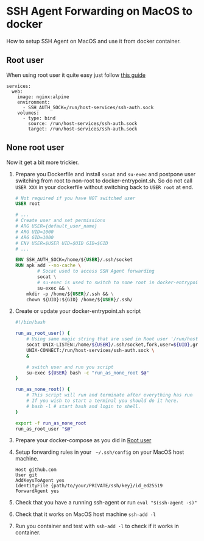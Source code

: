 # SSH Agent Forwarding on MacOS to docker

How to setup SSH Agent on MacOS and use it from docker container.

## Root user

When using root user it quite easy just follow [this guide](https://docs.docker.com/desktop/mac/networking/#ssh-agent-forwarding)

```docker-compose
services:
  web:
    image: nginx:alpine
    environment:
      - SSH_AUTH_SOCK=/run/host-services/ssh-auth.sock
    volumes:
      - type: bind
        source: /run/host-services/ssh-auth.sock
        target: /run/host-services/ssh-auth.sock
```

## None root user

Now it get a bit more trickier.

1. Prepare you Dockerfile and install `socat` and `su-exec` and postpone user switching from root to non-root to docker-entrypoint.sh.
   So do not call `USER XXX` in your dockerfile without switching back to `USER root` at end.

    ```Dockerfile
    # Not required if you have NOT switched user
    USER root 

    # ...
    # Create user and set permissions
    # ARG USER={default_user_name}
    # ARG UID=1000
    # ARG GID=1000
    # ENV USER=$USER UID=$UID GID=$GID
    # ...

    ENV SSH_AUTH_SOCK=/home/${USER}/.ssh/socket
    RUN apk add --no-cache \
            # Socat used to access SSH Agent forwarding
            socat \
            # su-exec is used to switch to none root in docker-entrypoint.sh
            su-exec && \
        mkdir -p /home/${USER}/.ssh && \
        chown ${UID}:${GID} /home/${USER}/.ssh/
    ```

2. Create or update your docker-entrypoint.sh script

    ```bash
    #!/bin/bash

    run_as_root_user() {
        # Using same magic string that are used in Root user '/run/host-services/ssh-auth.sock' 
        socat UNIX-LISTEN:/home/${USER}/.ssh/socket,fork,user=${UID},group=${GID},mode=777 \
        UNIX-CONNECT:/run/host-services/ssh-auth.sock \
        &

        # switch user and run you script
        su-exec ${USER} bash -c "run_as_none_root $@"
    }

    run_as_none_root() {
        # This script will run and terminate after everything has run
        # If you wish to start a terminal you should do it here.
        # bash -l # start bash and login to shell.
    }

    export -f run_as_none_root
    run_as_root_user "$@"
    ```

3. Prepare your docker-compose as you did in [Root user](#root-user)
4. Setup forwarding rules in your ` ~/.ssh/config` on your MacOS host machine.

    ```config
    Host github.com
    User git
    AddKeysToAgent yes
    IdentityFile {path/to/your/PRIVATE/ssh/key}/id_ed25519
    ForwardAgent yes
    ```

5. Check that you have a running ssh-agent or run `eval "$(ssh-agent -s)"`
6. Check that it works on MacOS host machine `ssh-add -l`
7. Run you container and test with `ssh-add -l` to check if it works in container.
